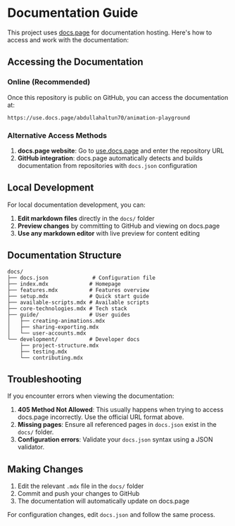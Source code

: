 # Documentation Guide

This project uses [docs.page](https://use.docs.page/) for documentation hosting. Here's how to access and work with the documentation:

## Accessing the Documentation

### Online (Recommended)
Once this repository is public on GitHub, you can access the documentation at:
```
https://use.docs.page/abdullahaltun70/animation-playground
```

### Alternative Access Methods

1. **docs.page website**: Go to [use.docs.page](https://use.docs.page/) and enter the repository URL
2. **GitHub integration**: docs.page automatically detects and builds documentation from repositories with `docs.json` configuration

## Local Development

For local documentation development, you can:

1. **Edit markdown files** directly in the `docs/` folder
2. **Preview changes** by committing to GitHub and viewing on docs.page
3. **Use any markdown editor** with live preview for content editing

## Documentation Structure

```
docs/
├── docs.json              # Configuration file
├── index.mdx             # Homepage
├── features.mdx          # Features overview
├── setup.mdx             # Quick start guide
├── available-scripts.mdx # Available scripts
├── core-technologies.mdx # Tech stack
├── guide/                # User guides
│   ├── creating-animations.mdx
│   ├── sharing-exporting.mdx
│   └── user-accounts.mdx
└── development/          # Developer docs
    ├── project-structure.mdx
    ├── testing.mdx
    └── contributing.mdx
```

## Troubleshooting

If you encounter errors when viewing the documentation:

1. **405 Method Not Allowed**: This usually happens when trying to access docs.page incorrectly. Use the official URL format above.
2. **Missing pages**: Ensure all referenced pages in `docs.json` exist in the `docs/` folder.
3. **Configuration errors**: Validate your `docs.json` syntax using a JSON validator.

## Making Changes

1. Edit the relevant `.mdx` file in the `docs/` folder
2. Commit and push your changes to GitHub
3. The documentation will automatically update on docs.page

For configuration changes, edit `docs.json` and follow the same process.

